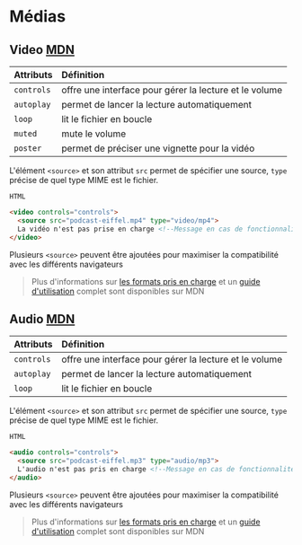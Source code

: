 # Médias

## Video [MDN](https://developer.mozilla.org/fr/docs/Web/HTML/Element/video)

| Attributs  | Définition                                             |
| :--------- | :----------------------------------------------------- |
| `controls` | offre une interface pour gérer la lecture et le volume |
| `autoplay` | permet de lancer la lecture automatiquement            |
| `loop`  | lit le fichier en boucle                                  |
| `muted` | mute le volume                                            |
| `poster` | permet de préciser une vignette pour la vidéo            |

L'élément `<source>` et son attribut `src` permet de spécifier une source, `type` précise de quel type  MIME est le fichier.

`HTML`

```html
<video controls="controls">
  <source src="podcast-eiffel.mp4" type="video/mp4">
  La vidéo n'est pas prise en charge <!--Message en cas de fonctionnalité non supportée-->
</video>
```

Plusieurs `<source>` peuvent être ajoutées pour maximiser la compatibilité avec les différents navigateurs

> Plus d'informations sur [les formats pris en charge](https://developer.mozilla.org/fr/docs/Web/HTML/Formats_pour_audio_video) et un [guide d'utilisation](https://developer.mozilla.org/fr/docs/Web/HTML/Utilisation_d'audio_et_video_en_HTML5) complet sont disponibles sur MDN

## Audio [MDN](https://developer.mozilla.org/fr/docs/Web/HTML/Element/audio)

| Attributs  | Définition                                             |
| :--------- | :----------------------------------------------------- |
| `controls` | offre une interface pour gérer la lecture et le volume |
| `autoplay` | permet de lancer la lecture automatiquement            |
| `loop`     | lit le fichier en boucle                               |


L'élément `<source>` et son attribut `src` permet de spécifier une source, `type` précise de quel type  MIME est le fichier.

`HTML`

```html
<audio controls="controls">
  <source src="podcast-eiffel.mp3" type="audio/mp3">
  L'audio n'est pas pris en charge <!--Message en cas de fonctionnalité non supportée-->
</audio>
```

Plusieurs `<source>` peuvent être ajoutées pour maximiser la compatibilité avec les différents navigateurs

> Plus d'informations sur [les formats pris en charge](https://developer.mozilla.org/fr/docs/Web/HTML/Formats_pour_audio_video) et un [guide d'utilisation](https://developer.mozilla.org/fr/docs/Web/HTML/Utilisation_d'audio_et_video_en_HTML5) complet sont disponibles sur MDN
